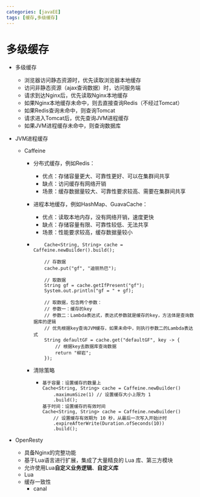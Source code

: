 ```yaml
---
categories: [javaEE]
tags: [缓存,多级缓存]
---
```

# 多级缓存

- 多级缓存

  - 浏览器访问静态资源时，优先读取浏览器本地缓存
  - 访问非静态资源（ajax查询数据）时，访问服务端
  - 请求到达Nginx后，优先读取Nginx本地缓存
  - 如果Nginx本地缓存未命中，则去直接查询Redis（不经过Tomcat）
  - 如果Redis查询未命中，则查询Tomcat
  - 请求进入Tomcat后，优先查询JVM进程缓存
  - 如果JVM进程缓存未命中，则查询数据库

- JVM进程缓存

  - Caffeine

    - 分布式缓存，例如Redis：

      - 优点：存储容量更大、可靠性更好、可以在集群间共享
      - 缺点：访问缓存有网络开销
      - 场景：缓存数据量较大、可靠性要求较高、需要在集群间共享

    - 进程本地缓存，例如HashMap、GuavaCache：

      - 优点：读取本地内存，没有网络开销，速度更快
      - 缺点：存储容量有限、可靠性较低、无法共享
      - 场景：性能要求较高，缓存数据量较小

    - ```
          Cache<String, String> cache = Caffeine.newBuilder().build();
      
          // 存数据
          cache.put("gf", "迪丽热巴");
      
          // 取数据
          String gf = cache.getIfPresent("gf");
          System.out.println("gf = " + gf);
      
          // 取数据，包含两个参数：
          // 参数一：缓存的key
          // 参数二：Lambda表达式，表达式参数就是缓存的key，方法体是查询数据库的逻辑
          // 优先根据key查询JVM缓存，如果未命中，则执行参数二的Lambda表达式
          String defaultGF = cache.get("defaultGF", key -> {
              // 根据key去数据库查询数据
              return "柳岩";
          });
      ```

    - 清除策略

      - ```
        基于容量：设置缓存的数量上
        Cache<String, String> cache = Caffeine.newBuilder()
            .maximumSize(1) // 设置缓存大小上限为 1
            .build();
        基于时间：设置缓存的有效时间
        Cache<String, String> cache = Caffeine.newBuilder()
            // 设置缓存有效期为 10 秒，从最后一次写入开始计时 
            .expireAfterWrite(Duration.ofSeconds(10)) 
            .build();
        
        ```

- OpenResty
  - 具备Nginx的完整功能
  - 基于Lua语言进行扩展，集成了大量精良的 Lua 库、第三方模块
  - 允许使用Lua**自定义业务逻辑**、**自定义库**
  - Lua
  - 缓存一致性
    - canal